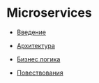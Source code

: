 # Microservices

* [Введение](intro/intro.md)

* [Архитектура](architecture/architecture.md)

* [Бизнес логика](businessLogic/businessLogic.md)

* [Повествования](saga/saga.md)
